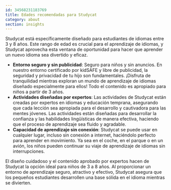 ```yaml
---
id: 34568231183769
title: Edades recomendadas para Studycat
category: about
section: insights
---
```

Studycat está específicamente diseñado para estudiantes de idiomas entre 3 y 8 años. Este rango de edad es crucial para el aprendizaje de idiomas, y Studycat aprovecha esta ventana de oportunidad para hacer que aprender un nuevo idioma sea divertido y eficaz.

- **Entorno seguro y sin publicidad**: Seguro para niños y sin anuncios. En nuestro entorno certificado por kidSAFE y libre de publicidad, la seguridad y privacidad de tu hijo son fundamentales. ¡Disfruta de tranquilidad mientras exploran un mundo de aprendizaje de idiomas diseñado especialmente para ellos! Todo el contenido es apropiado para niños a partir de 3 años.
- **Actividades diseñadas por expertos**: Las actividades de Studycat están creadas por expertos en idiomas y educación temprana, asegurando que cada lección sea apropiada para el desarrollo y cautivadora para las mentes jóvenes. Las actividades están diseñadas para desarrollar la confianza y las habilidades lingüísticas de manera efectiva, haciendo que el proceso de aprendizaje sea fluido y agradable.
- **Capacidad de aprendizaje sin conexión**: Studycat se puede usar en cualquier lugar, incluso sin conexión a internet, haciéndolo perfecto para aprender en movimiento. Ya sea en el coche, en el parque o en un avión, los niños pueden continuar su viaje de aprendizaje de idiomas sin interrupciones.

El diseño cuidadoso y el contenido aprobado por expertos hacen de Studycat la opción ideal para niños de 3 a 8 años. Al proporcionar un entorno de aprendizaje seguro, atractivo y efectivo, Studycat asegura que los pequeños estudiantes desarrollen una base sólida en el idioma mientras se divierten.

